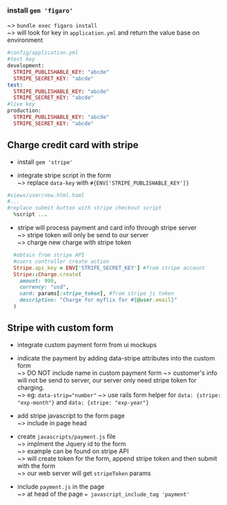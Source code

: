### install `gem 'figaro'` 
~> `bundle exec figaro install`   
~> will look for key in `application.yml` and return the value base on environment  
```ruby
#config/application.yml
#test key
development:
  STRIPE_PUBLISHABLE_KEY: "abcde"
  STRIPE_SECRET_KEY: "abcde"
test:
  STRIPE_PUBLISHABLE_KEY: "abcde"
  STRIPE_SECRET_KEY: "abcde"
#live key
production:
  STRIPE_PUBLISHABLE_KEY: "abcde"
  STRIPE_SECRET_KEY: "abcde"
```

## Charge credit card with stripe  
* install `gem 'stripe'`  

* integrate stripe script in the form  
~> replace `data-key` with `#{ENV['STRIPE_PUBLISHABLE_KEY']}`  
```ruby
#views/user/new.html.haml
#...
#replace submit button with stripe checkout script
  %script ...
```
* stripe will process payment and card info through stripe server  
~> stripe token will only be send to our server  
~> charge new charge with stripe token  
```ruby
  #obtain from stripe API
  #users controller create action
  Stripe.api_key = ENV['STRIPE_SECRET_KEY'] #from stripe account
  Stripe::Charge.create(
    amount: 999,
    currency: "usd",
    card: params[:stripe_token], #from stripe js token
    description: "Charge for myflix for #{@user.email}"
  )
```

## Stripe with custom form  
* integrate custom payment form from ui mockups  

* indicate the payment by adding data-stripe attributes into the custom form  
~> DO NOT include name in custom payment form
~> customer's info will not be send to server, our server only need stripe token for charging.   
~> eg: `data-strip="number"`
~> use rails form helper for `data: {stripe: "exp-month"}` and `data: {stripe: "exp-year"}`

* add stripe javascript to the form page  
~> include in page head  

* create `javascripts/payment.js` file  
~> implment the Jquery id to the form  
~> example can be found on stripe API  
~> will create token for the form, append stripe token and then submit with the form  
~> our web server will get `stripeToken` params  

* include `payment.js` in the page  
~> at head of the page `= javascript_include_tag 'payment'`  